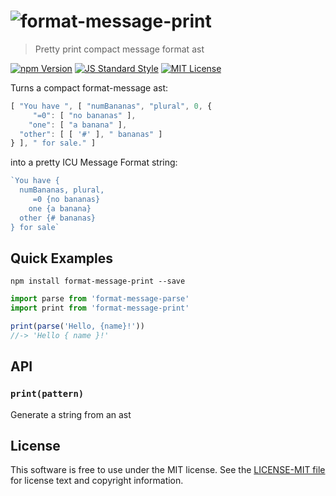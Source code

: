 # ![format-message-print][logo]

> Pretty print compact message format ast

[![npm Version][npm-image]][npm]
[![JS Standard Style][style-image]][style]
[![MIT License][license-image]][LICENSE]


Turns a compact format-message ast:
```js
[ "You have ", [ "numBananas", "plural", 0, {
     "=0": [ "no bananas" ],
    "one": [ "a banana" ],
  "other": [ [ '#' ], " bananas" ]
} ], " for sale." ]
```

into a pretty ICU Message Format string:
```js
`You have {
  numBananas, plural,
     =0 {no bananas}
    one {a banana}
  other {# bananas}
} for sale`
```


Quick Examples
--------------

`npm install format-message-print --save`

```js
import parse from 'format-message-parse'
import print from 'format-message-print'

print(parse('Hello, {name}!'))
//-> 'Hello { name }!'
```

API
---

### `print(pattern)`

Generate a string from an ast


License
-------

This software is free to use under the MIT license. See the [LICENSE-MIT file][LICENSE] for license text and copyright information.


[logo]: https://cdn.rawgit.com/format-message/format-message/5ecbfe3/logo.svg
[npm]: https://www.npmjs.org/package/format-message-print
[npm-image]: https://img.shields.io/npm/v/format-message-print.svg
[style]: https://github.com/feross/standard
[style-image]: https://img.shields.io/badge/code%20style-standard-brightgreen.svg
[license-image]: https://img.shields.io/npm/l/format-message.svg
[LICENSE]: https://github.com/format-message/format-message/blob/master/LICENSE-MIT
